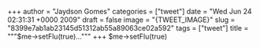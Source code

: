 
+++
author = "Jaydson Gomes"
categories = ["tweet"]
date = "Wed Jun 24 02:31:31 +0000 2009"
draft = false
image = "{TWEET_IMAGE}"
slug = "8399e7ab1ab23145d51312ab55a89063ce02a592"
tags = ["tweet"]
title = """$me-&gt;setFlu(true)..."""
+++
$me-&gt;setFlu(true)
